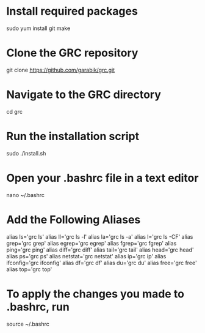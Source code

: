 # Install required packages
sudo yum install git make

# Clone the GRC repository
git clone https://github.com/garabik/grc.git

# Navigate to the GRC directory
cd grc

# Run the installation script
sudo ./install.sh

# Open your .bashrc file in a text editor
nano ~/.bashrc

# Add the Following Aliases
alias ls='grc ls'
alias ll='grc ls -l'
alias la='grc ls -a'
alias l='grc ls -CF'
alias grep='grc grep'
alias egrep='grc egrep'
alias fgrep='grc fgrep'
alias ping='grc ping'
alias diff='grc diff'
alias tail='grc tail'
alias head='grc head'
alias ps='grc ps'
alias netstat='grc netstat'
alias ip='grc ip'
alias ifconfig='grc ifconfig'
alias df='grc df'
alias du='grc du'
alias free='grc free'
alias top='grc top'

# To apply the changes you made to .bashrc, run
source ~/.bashrc

